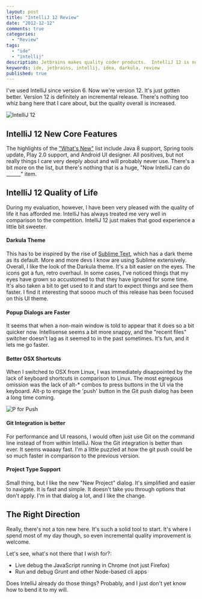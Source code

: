 ```yaml
---
layout: post
title: "IntelliJ 12 Review"
date: "2012-12-12"
comments: true
categories:
  - "Review"
tags:
  - "ide"
  - "intellij"
description: Jetbrains makes quality coder products.  IntelliJ 12 is no exception.  Here's what I mostly like.
keywords: ide, jetbrains, intellij, idea, darkula, review
published: true 
---
```


I've used IntelliJ since version 6.  Now we're version 12.  It's just gotten better.  Version 12 is definitely an incremental release.  There's nothing too whiz bang here that I care about, but the quality overall is increased.  

![IntelliJ 12](http://i.imgur.com/RM3Q1.jpg)

<!--more-->

## IntelliJ 12 New Core Features

The highlights of the ["What's New"](http://www.jetbrains.com/idea/whatsnew/index.html) list include Java 8 support, Spring tools update, Play 2.0 support, and Android UI designer.  All positives, but not really things I care very deeply about and will probably never use.  There's a bit more on the list, but there's nothing that is a huge, "Now IntelliJ can do ______" item.

## IntelliJ 12 Quality of Life

During my evaluation, however, I have been very pleased with the quality of life it has afforded me.  IntelliJ has always treated me very well in comparison to the competition.  IntelliJ 12 just makes that good experience a little bit sweeter.

#### Darkula Theme

This has to be inspired by the rise of [Sublime Text](http://www.sublimetext.com/), which has a dark theme as its default.  More and more devs I know are using Sublime extensively.  Overall, I like the look of the Darkula theme.  It's a bit easier on the eyes.  The icons got a fun, retro overhaul.  In some cases, I've noticed things that my eyes have grown so accustomed to that they have ignored for some time.  It's also taken a bit to get used to it and start to expect things and see them faster.  I find it interesting that soooo much of this release has been focused on this UI theme.

#### Popup Dialogs are Faster

It seems that when a non-main window is told to appear that it does so a bit quicker now.  Intellisense seems a bit more snappy, and the "recent files" switcher doesn't lag as it seemed to in the past sometimes.  It's fun, and it lets me go faster.

#### Better OSX Shortcuts

When I switched to OSX from Linux, I was immediately disappointed by the lack of keyboard shortcuts in comparison to Linux.  The most egregious omission was the lack of alt-* combos to press buttons in the UI via the keyboard.  Alt-p to engage the 'push' button in the Git push dialog has been a long time coming.

![P for Push](http://i.imgur.com/FYe1O.jpg)

#### Git Integration is better

For performance and UI reasons, I would often just use Git on the command line instead of from within IntelliJ.  Now the Git integration is better than ever.  It seems waaaay fast.  I'm a little puzzled at *how* the git push could be so much faster in comparison to the previous version.

#### Project Type Support

Small thing, but I like the new "New Project" dialog.  It's simplified and easier to navigate.  It is fast and simple.  It doesn't take you through options that don't apply.  I'm in that dialog a lot, and I like the change.

## The Right Direction

Really, there's not a ton new here.  It's such a solid tool to start.  It's where I spend most of my day though, so even incremental quality improvement is welcome.

Let's see, what's not there that I wish for?:

- Live debug the JavaScript running in Chrome (not just Firefox)
- Run and debug Grunt and other Node-based cli apps

Does IntelliJ already do those things?  Probably, and I just don't yet know how to bend it to my will.






